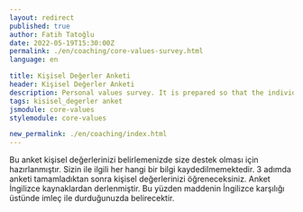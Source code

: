 ```yaml
---
layout: redirect
published: true
author: Fatih Tatoğlu
date: 2022-05-19T15:30:00Z
permalink: ./en/coaching/core-values-survey.html
language: en

title: Kişisel Değerler Anketi
header: Kişisel Değerler Anketi
description: Personal values survey. It is prepared so that the individual can determine his personal values.
tags: kisisel_degerler anket
jsmodule: core-values
stylemodule: core-values

new_permalink: ./en/coaching/index.html
---
```


Bu anket kişisel değerlerinizi belirlemenizde size destek olması için hazırlanmıştır. Sizin ile ilgili her hangi bir bilgi kaydedilmemektedir. 3 adımda anketi tamamladıktan sonra kişisel değerlerinizi öğreneceksiniz. Anket İngilizce kaynaklardan derlenmiştir. Bu yüzden maddenin İngilizce karşılığı üstünde imleç ile durduğunuzda belirecektir.

